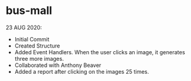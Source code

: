 # bus-mall

23 AUG 2020:

- Initial Commit
- Created Structure
- Added Event Handlers. When the user clicks an image, it generates three more images.
- Collaborated with Anthony Beaver
- Added a report after clicking on the images 25 times.